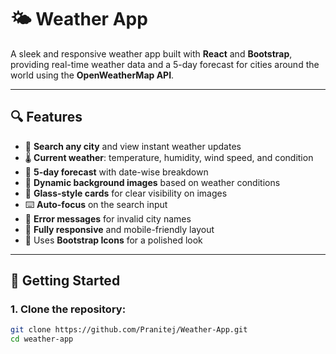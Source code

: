 # 🌤️ Weather App

A sleek and responsive weather app built with **React** and **Bootstrap**, providing real-time weather data and a 5-day forecast for cities around the world using the **OpenWeatherMap API**.

---

## 🔍 Features

- 🔎 **Search any city** and view instant weather updates  
- 🌡 **Current weather**: temperature, humidity, wind speed, and condition  
- 📅 **5-day forecast** with date-wise breakdown  
- 🌄 **Dynamic background images** based on weather conditions  
- 🌙 **Glass-style cards** for clear visibility on images  
- ⌨️ **Auto-focus** on the search input  
- 🚫 **Error messages** for invalid city names  
- 📱 **Fully responsive** and mobile-friendly layout  
- 🎨 Uses **Bootstrap Icons** for a polished look

---

## 🚀 Getting Started

### 1. Clone the repository:

```bash
git clone https://github.com/Pranitej/Weather-App.git
cd weather-app
